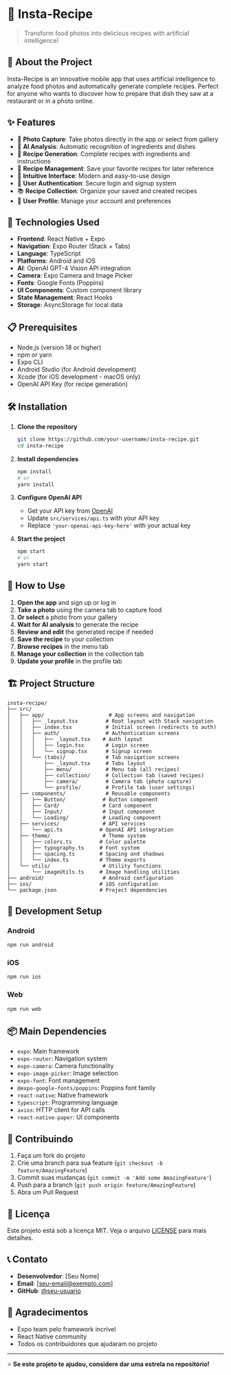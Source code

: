 # 🍳 Insta-Recipe

> Transform food photos into delicious recipes with artificial intelligence!

## 📱 About the Project

Insta-Recipe is an innovative mobile app that uses artificial intelligence to analyze food photos and automatically generate complete recipes. Perfect for anyone who wants to discover how to prepare that dish they saw at a restaurant or in a photo online.

## ✨ Features

- 📸 **Photo Capture**: Take photos directly in the app or select from gallery
- 🤖 **AI Analysis**: Automatic recognition of ingredients and dishes
- 📝 **Recipe Generation**: Complete recipes with ingredients and instructions
- 💾 **Recipe Management**: Save your favorite recipes for later reference
- 📱 **Intuitive Interface**: Modern and easy-to-use design
- 🔐 **User Authentication**: Secure login and signup system
- 📚 **Recipe Collection**: Organize your saved and created recipes
- 👤 **User Profile**: Manage your account and preferences

## 🚀 Technologies Used

- **Frontend**: React Native + Expo
- **Navigation**: Expo Router (Stack + Tabs)
- **Language**: TypeScript
- **Platforms**: Android and iOS
- **AI**: OpenAI GPT-4 Vision API integration
- **Camera**: Expo Camera and Image Picker
- **Fonts**: Google Fonts (Poppins)
- **UI Components**: Custom component library
- **State Management**: React Hooks
- **Storage**: AsyncStorage for local data

## 📋 Prerequisites

- Node.js (version 18 or higher)
- npm or yarn
- Expo CLI
- Android Studio (for Android development)
- Xcode (for iOS development - macOS only)
- OpenAI API Key (for recipe generation)

## 🛠️ Installation

1. **Clone the repository**

   ```bash
   git clone https://github.com/your-username/insta-recipe.git
   cd insta-recipe
   ```

2. **Install dependencies**

   ```bash
   npm install
   # or
   yarn install
   ```

3. **Configure OpenAI API**

   - Get your API key from [OpenAI](https://platform.openai.com/api-keys)
   - Update `src/services/api.ts` with your API key
   - Replace `'your-openai-api-key-here'` with your actual key

4. **Start the project**
   ```bash
   npm start
   # or
   yarn start
   ```

## 📱 How to Use

1. **Open the app** and sign up or log in
2. **Take a photo** using the camera tab to capture food
3. **Or select** a photo from your gallery
4. **Wait for AI analysis** to generate the recipe
5. **Review and edit** the generated recipe if needed
6. **Save the recipe** to your collection
7. **Browse recipes** in the menu tab
8. **Manage your collection** in the collection tab
9. **Update your profile** in the profile tab

## 🏗️ Project Structure

```
insta-recipe/
├── src/
│   ├── app/                     # App screens and navigation
│   │   ├── _layout.tsx         # Root layout with Stack navigation
│   │   ├── index.tsx           # Initial screen (redirects to auth)
│   │   ├── auth/               # Authentication screens
│   │   │   ├── _layout.tsx    # Auth layout
│   │   │   ├── login.tsx       # Login screen
│   │   │   └── signup.tsx      # Signup screen
│   │   └── (tabs)/             # Tab navigation screens
│   │       ├── _layout.tsx     # Tabs layout
│   │       ├── menu/           # Menu tab (all recipes)
│   │       ├── collection/     # Collection tab (saved recipes)
│   │       ├── camera/         # Camera tab (photo capture)
│   │       └── profile/        # Profile tab (user settings)
│   ├── components/             # Reusable components
│   │   ├── Button/            # Button component
│   │   ├── Card/              # Card component
│   │   ├── Input/             # Input component
│   │   └── Loading/           # Loading component
│   ├── services/              # API services
│   │   └── api.ts            # OpenAI API integration
│   ├── theme/                 # Theme system
│   │   ├── colors.ts         # Color palette
│   │   ├── typography.ts     # Font system
│   │   ├── spacing.ts        # Spacing and shadows
│   │   └── index.ts          # Theme exports
│   └── utils/                 # Utility functions
│       └── imageUtils.ts     # Image handling utilities
├── android/                   # Android configuration
├── ios/                      # iOS configuration
└── package.json              # Project dependencies
```

## 🔧 Development Setup

### Android

```bash
npm run android
```

### iOS

```bash
npm run ios
```

### Web

```bash
npm run web
```

## 📦 Main Dependencies

- `expo`: Main framework
- `expo-router`: Navigation system
- `expo-camera`: Camera functionality
- `expo-image-picker`: Image selection
- `expo-font`: Font management
- `@expo-google-fonts/poppins`: Poppins font family
- `react-native`: Native framework
- `typescript`: Programming language
- `axios`: HTTP client for API calls
- `react-native-paper`: UI components

## 🤝 Contribuindo

1. Faça um fork do projeto
2. Crie uma branch para sua feature (`git checkout -b feature/AmazingFeature`)
3. Commit suas mudanças (`git commit -m 'Add some AmazingFeature'`)
4. Push para a branch (`git push origin feature/AmazingFeature`)
5. Abra um Pull Request

## 📄 Licença

Este projeto está sob a licença MIT. Veja o arquivo [LICENSE](LICENSE) para mais detalhes.

## 📞 Contato

- **Desenvolvedor**: [Seu Nome]
- **Email**: [seu-email@exemplo.com]
- **GitHub**: [@seu-usuario](https://github.com/seu-usuario)

## 🙏 Agradecimentos

- Expo team pelo framework incrível
- React Native community
- Todos os contribuidores que ajudaram no projeto

---

⭐ **Se este projeto te ajudou, considere dar uma estrela no repositório!**
